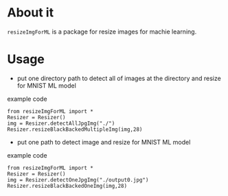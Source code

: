 # About it 

`resizeImgForML` is a package for resize images for machie learning.

# Usage


 - put one directory path to detect all of images at the directory and resize for MNIST ML model

example code
```
from resizeImgForML import *
Resizer = Resizer()
img = Resizer.detectAllJpgImg("./")
Resizer.resizeBlackBackedMultipleImg(img,28)
```

 - put one path to detect image and resize for MNIST ML model

example code
```
from resizeImgForML import *
Resizer = Resizer()
img = Resizer.detectOneJpgImg("./output0.jpg")
Resizer.resizeBlackBackedOneImg(img,28)
```